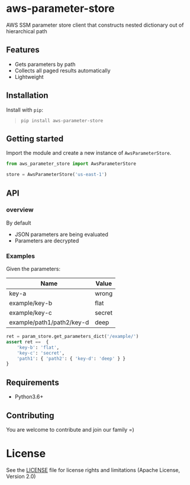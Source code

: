 # aws-parameter-store

AWS SSM parameter store client that constructs nested dictionary out of hierarchical path

## Features
- Gets parameters by path
- Collects all paged results automatically
- Lightweight

## Installation
Install with `pip`:

>  `pip install aws-parameter-store  `

## Getting started

Import the module and create a new instance of `AwsParameterStore`.

```python
from aws_parameter_store import AwsParameterStore

store = AwsParameterStore('us-east-1')
```
## API
### overview

By default
* JSON parameters are being evaluated
* Parameters are decrypted

### Examples


Given the parameters:

| Name  | Value |
| ------------- | ------------- |
| key-a | wrong |
| example/key-b | flat |
| example/key-c | secret |
| example/path1/path2/key-d | deep |
```py
ret = param_store.get_parameters_dict('/example/')
assert ret ==  {
    'key-b': 'flat',
    'key-c': 'secret',
    'path1': { 'path2': { 'key-d': 'deep' } }
}
```

## Requirements
* Python3.6+

## Contributing
You are welcome to contribute and join our family =)

# License



See the [LICENSE](https://github.com/Vonage/aws-parameter-store-py/blob/master/LICENSE.txt) file for license rights and limitations (Apache License, Version 2.0)